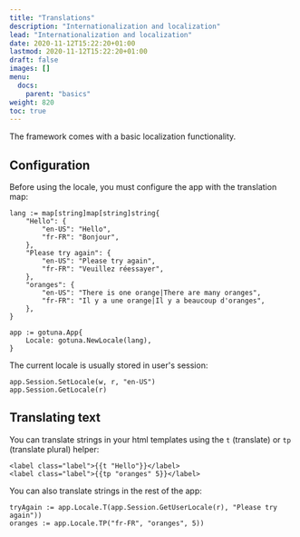 ```yaml
---
title: "Translations"
description: "Internationalization and localization"
lead: "Internationalization and localization"
date: 2020-11-12T15:22:20+01:00
lastmod: 2020-11-12T15:22:20+01:00
draft: false
images: []
menu: 
  docs:
    parent: "basics"
weight: 820
toc: true
---
```



The framework comes with a basic localization functionality.

## Configuration
Before using the locale, you must configure the app with the translation map:
```
lang := map[string]map[string]string{
	"Hello": {
		"en-US": "Hello",
		"fr-FR": "Bonjour",
	},
	"Please try again": {
		"en-US": "Please try again",
		"fr-FR": "Veuillez réessayer",
	},
	"oranges": {
		"en-US": "There is one orange|There are many oranges",
		"fr-FR": "Il y a une orange|Il y a beaucoup d'oranges",
	},
}

app := gotuna.App{
	Locale: gotuna.NewLocale(lang),
}
```

The current locale is usually stored in user's session:
```
app.Session.SetLocale(w, r, "en-US")
app.Session.GetLocale(r)
```

## Translating text

You can translate strings in your html templates using the `t` (translate) 
or `tp` (translate plural) helper:

```
<label class="label">{{t "Hello"}}</label>
<label class="label">{{tp "oranges" 5}}</label>
```

You can also translate strings in the rest of the app:
```
tryAgain := app.Locale.T(app.Session.GetUserLocale(r), "Please try again"))
oranges := app.Locale.TP("fr-FR", "oranges", 5))
```

